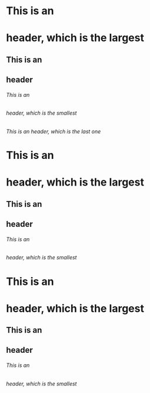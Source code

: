 # This is an <h1> header, which is the largest
## This is an <h2> header
###### This is an <h6> header, which is the smallest
###### This is an <H7> header, which is the last one 
# This is an <h1> header, which is the largest
## This is an <h2> header
###### This is an <h6> header, which is the smallest
# This is an <h1> header, which is the largest
## This is an <h2> header
###### This is an <h6> header, which is the smallest
